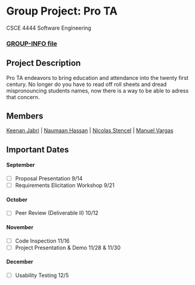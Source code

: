 # Group Project: Pro TA
CSCE 4444 Software Engineering 
### [GROUP-INFO file](https://github.com/ManuelVargas1251/CSCE-4444-Group-Project/blob/master/GROUP-INFO.md)

## Project Description
Pro TA endeavors to bring education and attendance into the twenty first century. No longer do you have to read 
off roll sheets and dread mispronouncing students names, now there is a way to be able to adress that concern. 

## Members
 [Keenan Jabri](#) | [Naumaan Hassan](#) | [Nicolas Stencel](#) | [Manuel Vargas](#)


## Important Dates
#### September
- [ ] Proposal Presentation 9/14
- [ ] Requirements Elicitation Workshop 9/21

#### October
- [ ] Peer Review (Deliverable II) 10/12

#### November
- [ ] Code Inspection 11/16
- [ ] Project Presentation & Demo 11/28 & 11/30

#### December
- [ ] Usability Testing 12/5

